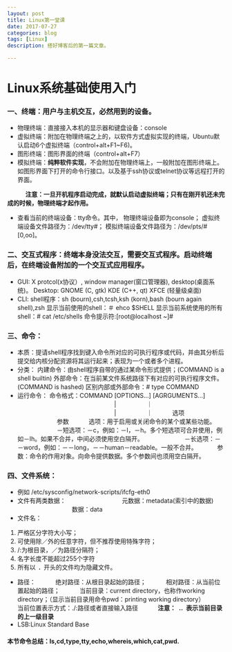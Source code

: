 ```yaml
---
layout: post
title: Linux第一堂课
date: 2017-07-27
categories: blog
tags: [Linux]
description: 搭好博客后的第一篇文章。

---
```


# Linux系统基础使用入门

### 一、终端：用户与主机交互，必然用到的设备。
- 物理终端：直接接入本机的显示器和键盘设备：console
- 虚拟终端：附加在物理终端之上的，以软件方式虚拟实现的终端，Ubuntu默认启动6个虚拟终端（control+alt+F1~F6)。
- 图形终端：图形界面的终端（control+alt+F7）
- 模拟终端：**纯粹软件实现**，不会附加在物理终端上，一般附加在图形终端上。如图形界面下打开的命令行接口。以及基于ssh协议或telnet协议等远程打开的界面。

&emsp;&emsp;&emsp;**注意：一旦开机程序启动完成，就默认启动虚拟终端；只有在刚开机还未完成的时候，物理终端才起作用。**

- 查看当前的终端设备：tty命令。其中，
物理终端设备即为console；
虚拟终端设备文件路径为：/dev/tty#；
模拟终端设备文件路径为：/dev/pts/# [0,oo]。

### 二、交互式程序：终端本身没法交互，需要交互式程序。启动终端后，在终端设备附加的一个交互式应用程序。
- GUI: 
X protcol(x协议）, window manager(窗口管理器), desktop(桌面系统)。
Desktop:
GNOME (C, gtk)
KDE   (C++, qt)
XFCE  (轻量级桌面)
- CLI: 
shell程序：sh (bourn),csh,tcsh,ksh (korn),bash (bourn again shell),zsh
显示当前使用的shell：＃ ehco $SHELL
显示当前系统使用的所有shell：# cat /etc/shells
命令提示符:[root@localhost ~]#

### 三、命令：
- 本质：提请shell程序找到键入命令所对应的可执行程序或代码，并由其分析后提交给内核分配资源将其运行起来；表现为一个或者多个进程。
- 分类：
内建命令：由shell程序自带的通过某命令形式提供；(COMMAND is a shell builtin)
外部命令：在当前某文件系统路径下有对应的可执行程序文件。(COMMAND is hashed)
区别内部或外部命令：# type COMMAND
- 运行命令：
命令格式：COMMAND [OPTIONS...] [AGRGUMENTS...]
&emsp;&emsp;&emsp;&emsp;&emsp;&emsp;&emsp;&emsp;&emsp;&emsp;&emsp;&emsp;&emsp;&emsp;&emsp;&emsp;|&emsp;&emsp;&emsp;&emsp;&emsp;｜
&emsp;&emsp;&emsp;&emsp;&emsp;&emsp;&emsp;&emsp;&emsp;&emsp;&emsp;&emsp;&emsp;&emsp;&emsp;&emsp;|&emsp;&emsp;&emsp;&emsp;&emsp;｜
&emsp;&emsp;&emsp;选项
&emsp;&emsp;&emsp;&emsp;&emsp;&emsp;&ensp;参数
&emsp;&emsp;&emsp;选项：用于启用或关闭命令的某个或某些功能。
&emsp;&emsp;&emsp;&emsp;&emsp;&emsp;&ensp;－短选项：－c，例如：－l，－h。多个短选项可合并使用，例如－lh。如果不合并，中间必须使用空白隔开。
&emsp;&emsp;&emsp;&emsp;&emsp;&emsp;&ensp;－长选项：－－word，例如：－－long，－－human－readable。一般不合并。
&emsp;&emsp;&emsp;参数：命令的作用对象。向命令提供数据。多个参数间也须用空白隔开。
### 四、文件系统：
- 例如  /etc/sysconfig/network-scripts/ifcfg-eth0
- 文件有两类数据：
&emsp;&emsp;&emsp;&emsp;&emsp;&emsp;&emsp;&emsp;&emsp;元数据：metadata(索引中的数据)
&emsp;&emsp;&emsp;&emsp;&emsp;&emsp;&emsp;&emsp;&emsp;数据：data
- 文件名：
1. 严格区分字符大小写；
2. 可使用除／外的任意字符，但不推荐使用特殊字符；
3. /:为根目录，／为路径分隔符；
4. 名字长度不能超过255个字符
5. 所有以&ensp;**.**&ensp;开头的文件均为隐藏文件。
- 路径：
&emsp;&emsp;&emsp;绝对路径：从根目录起始的路径；
&emsp;&emsp;&emsp;相对路径：从当前位置起始的路径；
&emsp;&emsp;&emsp;当前目录：current directory，也称作working directory；（显示当前目录用命令pwd：printing working directory）
&emsp;&emsp;&emsp;当前位置表示方式：./:路径或者直接输入路径
&emsp;&emsp;&emsp;**注意：&ensp;..&ensp;表示当前目录的上一级目录**
- LSB:Linux Standard Base 


#### 本节命令总结：ls,cd,type,tty,echo,whereis,which,cat,pwd.

